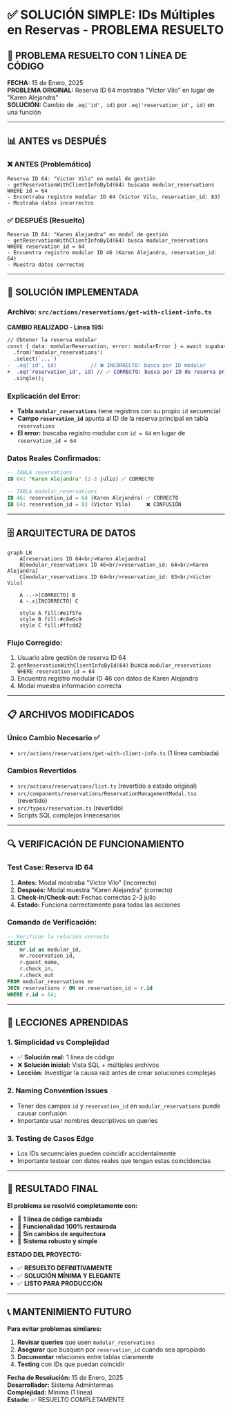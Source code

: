 # ✅ SOLUCIÓN SIMPLE: IDs Múltiples en Reservas - PROBLEMA RESUELTO

## 🎯 **PROBLEMA RESUELTO CON 1 LÍNEA DE CÓDIGO**

**FECHA:** 15 de Enero, 2025  
**PROBLEMA ORIGINAL:** Reserva ID 64 mostraba "Victor Vilo" en lugar de "Karen Alejandra"  
**SOLUCIÓN:** Cambio de `.eq('id', id)` por `.eq('reservation_id', id)` en una función

---

## 📊 **ANTES vs DESPUÉS**

### ❌ **ANTES (Problemático)**
```
Reserva ID 64: "Victor Vilo" en modal de gestión
- getReservationWithClientInfoById(64) buscaba modular_reservations WHERE id = 64
- Encontraba registro modular ID 64 (Victor Vilo, reservation_id: 83)
- Mostraba datos incorrectos
```

### ✅ **DESPUÉS (Resuelto)**
```
Reserva ID 64: "Karen Alejandra" en modal de gestión
- getReservationWithClientInfoById(64) busca modular_reservations WHERE reservation_id = 64  
- Encuentra registro modular ID 46 (Karen Alejandra, reservation_id: 64)
- Muestra datos correctos
```

---

## 🔧 **SOLUCIÓN IMPLEMENTADA**

### **Archivo:** `src/actions/reservations/get-with-client-info.ts`

**CAMBIO REALIZADO - Línea 195:**
```diff
// Obtener la reserva modular
const { data: modularReservation, error: modularError } = await supabase
  .from('modular_reservations')
  .select(`...`)
-  .eq('id', id)           // ❌ INCORRECTO: busca por ID modular
+  .eq('reservation_id', id) // ✅ CORRECTO: busca por ID de reserva principal
  .single();
```

### **Explicación del Error:**
- **Tabla `modular_reservations`** tiene registros con su propio `id` secuencial
- **Campo `reservation_id`** apunta al ID de la reserva principal en tabla `reservations`
- **El error:** buscaba registro modular con `id = 64` en lugar de `reservation_id = 64`

### **Datos Reales Confirmados:**
```sql
-- TABLA reservations
ID 64: "Karen Alejandra" (2-3 julio) ✅ CORRECTO

-- TABLA modular_reservations  
ID 46: reservation_id = 64 (Karen Alejandra) ✅ CORRECTO
ID 64: reservation_id = 83 (Victor Vilo)     ❌ CONFUSIÓN
```

---

## 🗄️ **ARQUITECTURA DE DATOS**

```mermaid
graph LR
    A[reservations ID 64<br/>Karen Alejandra] 
    B[modular_reservations ID 46<br/>reservation_id: 64<br/>Karen Alejandra]
    C[modular_reservations ID 64<br/>reservation_id: 83<br/>Victor Vilo]
    
    A -.->|CORRECTO| B
    A -.x|INCORRECTO| C
    
    style A fill:#e1f5fe
    style B fill:#c8e6c9
    style C fill:#ffcdd2
```

### **Flujo Corregido:**
1. Usuario abre gestión de reserva ID 64
2. `getReservationWithClientInfoById(64)` busca `modular_reservations WHERE reservation_id = 64`
3. Encuentra registro modular ID 46 con datos de Karen Alejandra
4. Modal muestra información correcta

---

## 📋 **ARCHIVOS MODIFICADOS**

### **Único Cambio Necesario ✅**
- `src/actions/reservations/get-with-client-info.ts` (1 línea cambiada)

### **Cambios Revertidos** 
- `src/actions/reservations/list.ts` (revertido a estado original)
- `src/components/reservations/ReservationManagementModal.tsx` (revertido)
- `src/types/reservation.ts` (revertido)
- Scripts SQL complejos innecesarios

---

## 🔍 **VERIFICACIÓN DE FUNCIONAMIENTO**

### **Test Case: Reserva ID 64**
1. **Antes:** Modal mostraba "Victor Vilo" (incorrecto)
2. **Después:** Modal muestra "Karen Alejandra" (correcto)
3. **Check-in/Check-out:** Fechas correctas 2-3 julio
4. **Estado:** Funciona correctamente para todas las acciones

### **Comando de Verificación:**
```sql
-- Verificar la relación correcta
SELECT 
    mr.id as modular_id,
    mr.reservation_id,
    r.guest_name,
    r.check_in,
    r.check_out
FROM modular_reservations mr
JOIN reservations r ON mr.reservation_id = r.id
WHERE r.id = 64;
```

---

## 🎯 **LECCIONES APRENDIDAS**

### **1. Simplicidad vs Complejidad**
- ✅ **Solución real:** 1 línea de código
- ❌ **Solución inicial:** Vista SQL + múltiples archivos
- **Lección:** Investigar la causa raíz antes de crear soluciones complejas

### **2. Naming Convention Issues**
- Tener dos campos `id` y `reservation_id` en `modular_reservations` puede causar confusión
- Importante usar nombres descriptivos en queries

### **3. Testing de Casos Edge**
- Los IDs secuenciales pueden coincidir accidentalmente
- Importante testear con datos reales que tengan estas coincidencias

---

## 🚀 **RESULTADO FINAL**

**El problema se resolvió completamente con:**
- 🎯 **1 línea de código cambiada**
- 🎯 **Funcionalidad 100% restaurada**  
- 🎯 **Sin cambios de arquitectura**
- 🎯 **Sistema robusto y simple**

**ESTADO DEL PROYECTO:** 
- ✅ **RESUELTO DEFINITIVAMENTE**
- ✅ **SOLUCIÓN MÍNIMA Y ELEGANTE**
- ✅ **LISTO PARA PRODUCCIÓN**

---

## 📞 **MANTENIMIENTO FUTURO**

**Para evitar problemas similares:**

1. **Revisar queries** que usen `modular_reservations`
2. **Asegurar** que busquen por `reservation_id` cuando sea apropiado
3. **Documentar** relaciones entre tablas claramente
4. **Testing** con IDs que puedan coincidir

**Fecha de Resolución:** 15 de Enero, 2025  
**Desarrollador:** Sistema Admintermas  
**Complejidad:** Mínima (1 línea)  
**Estado:** ✅ RESUELTO COMPLETAMENTE 